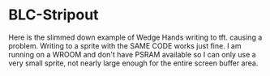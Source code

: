 # BLC-Stripout

Here is the slimmed down example of Wedge Hands writing to tft. causing a problem.  Writing to a sprite with the SAME CODE works just fine.  I am running on a WROOM and don't have PSRAM available so I can only use a very small sprite, not nearly large enough for the entire screen buffer area.
